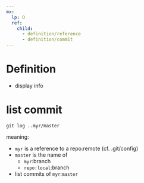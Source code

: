 ```yaml
---
mx:  
  lp: O
  ref:
    child:
      - definition/reference
      - definition/commit
---
```


# Definition
- display info

# list commit

```shell
git log ..myr/master
```
meaning:
- `myr` is a reference to a repo:remote (cf. .git/config)
- `master` is the name of
  - `myr`:branch
  - `repo:local`:branch
- list commits of `myr`:`master`
